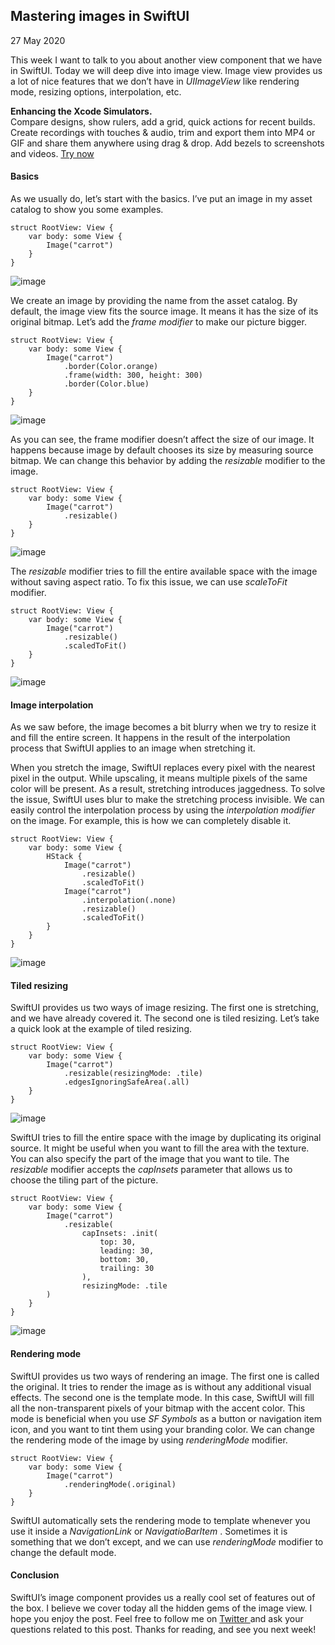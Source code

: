 ##  Mastering images in SwiftUI

27 May 2020

This week I want to talk to you about another view component that we have in
SwiftUI. Today we will deep dive into image view. Image view provides us a lot
of nice features that we don’t have in _UIImageView_ like rendering mode,
resizing options, interpolation, etc.

**Enhancing the Xcode Simulators.**  
Compare designs, show rulers, add a grid, quick actions for recent builds.
Create recordings with touches & audio, trim and export them into MP4 or GIF
and share them anywhere using drag & drop. Add bezels to screenshots and
videos. [ Try now ](https://gumroad.com/a/931293139/ftvbh)

####  Basics

As we usually do, let’s start with the basics. I’ve put an image in my asset
catalog to show you some examples.

    
    
    struct RootView: View {
        var body: some View {
            Image("carrot")
        }
    }
    

![image](/public/image1.png)

We create an image by providing the name from the asset catalog. By default,
the image view fits the source image. It means it has the size of its original
bitmap. Let’s add the _frame modifier_ to make our picture bigger.

    
    
    struct RootView: View {
        var body: some View {
            Image("carrot")
                .border(Color.orange)
                .frame(width: 300, height: 300)
                .border(Color.blue)
        }
    }
    

![image](/public/image2.png)

As you can see, the frame modifier doesn’t affect the size of our image. It
happens because image by default chooses its size by measuring source bitmap.
We can change this behavior by adding the _resizable_ modifier to the image.

    
    
    struct RootView: View {
        var body: some View {
            Image("carrot")
                .resizable()
        }
    }
    

![image](/public/image3.png)

The _resizable_ modifier tries to fill the entire available space with the
image without saving aspect ratio. To fix this issue, we can use _scaleToFit_
modifier.

    
    
    struct RootView: View {
        var body: some View {
            Image("carrot")
                .resizable()
                .scaledToFit()
        }
    }
    

![image](/public/image4.png)

####  Image interpolation

As we saw before, the image becomes a bit blurry when we try to resize it and
fill the entire screen. It happens in the result of the interpolation process
that SwiftUI applies to an image when stretching it.

When you stretch the image, SwiftUI replaces every pixel with the nearest
pixel in the output. While upscaling, it means multiple pixels of the same
color will be present. As a result, stretching introduces jaggedness. To solve
the issue, SwiftUI uses blur to make the stretching process invisible. We can
easily control the interpolation process by using the _interpolation modifier_
on the image. For example, this is how we can completely disable it.

    
    
    struct RootView: View {
        var body: some View {
            HStack {
                Image("carrot")
                    .resizable()
                    .scaledToFit()
                Image("carrot")
                    .interpolation(.none)
                    .resizable()
                    .scaledToFit()
            }
        }
    }
    

![image](/public/image5.png)

####  Tiled resizing

SwiftUI provides us two ways of image resizing. The first one is stretching,
and we have already covered it. The second one is tiled resizing. Let’s take a
quick look at the example of tiled resizing.

    
    
    struct RootView: View {
        var body: some View {
            Image("carrot")
                .resizable(resizingMode: .tile)
                .edgesIgnoringSafeArea(.all)
        }
    }
    

![image](/public/image6.png)

SwiftUI tries to fill the entire space with the image by duplicating its
original source. It might be useful when you want to fill the area with the
texture. You can also specify the part of the image that you want to tile. The
_resizable_ modifier accepts the _capInsets_ parameter that allows us to
choose the tiling part of the picture.

    
    
    struct RootView: View {
        var body: some View {
            Image("carrot")
                .resizable(
                    capInsets: .init(
                        top: 30,
                        leading: 30,
                        bottom: 30,
                        trailing: 30
                    ),
                    resizingMode: .tile
            )
        }
    }
    

![image](/public/image7.png)

####  Rendering mode

SwiftUI provides us two ways of rendering an image. The first one is called
the original. It tries to render the image as is without any additional visual
effects. The second one is the template mode. In this case, SwiftUI will fill
all the non-transparent pixels of your bitmap with the accent color. This mode
is beneficial when you use _SF Symbols_ as a button or navigation item icon,
and you want to tint them using your branding color. We can change the
rendering mode of the image by using _renderingMode_ modifier.

    
    
    struct RootView: View {
        var body: some View {
            Image("carrot")
                .renderingMode(.original)
        }
    }
    

SwiftUI automatically sets the rendering mode to template whenever you use it
inside a _NavigationLink_ or _NavigatioBarItem_ . Sometimes it is something
that we don’t except, and we can use _renderingMode_ modifier to change the
default mode.

####  Conclusion

SwiftUI’s image component provides us a really cool set of features out of the
box. I believe we cover today all the hidden gems of the image view. I hope
you enjoy the post. Feel free to follow me on [ Twitter
](https://twitter.com/mecid) and ask your questions related to this post.
Thanks for reading, and see you next week!

